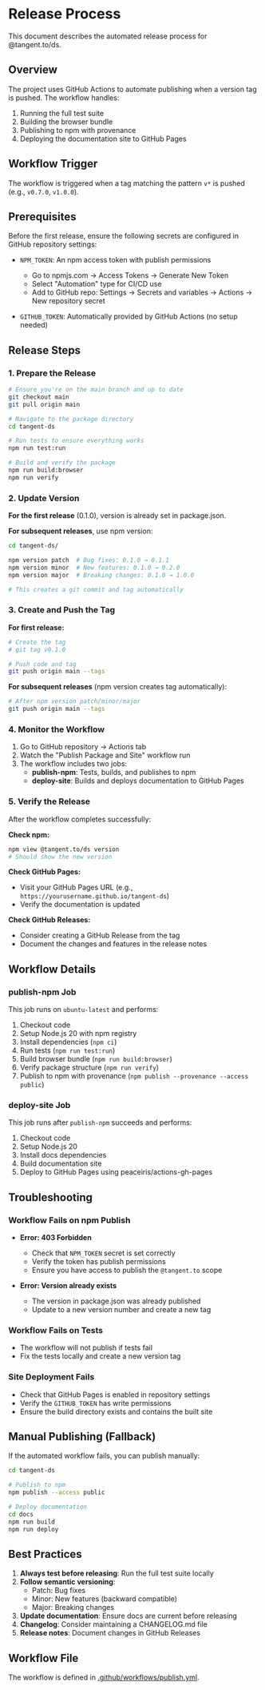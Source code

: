 # Release Process

This document describes the automated release process for @tangent.to/ds.

## Overview

The project uses GitHub Actions to automate publishing when a version tag is pushed. The workflow handles:

1. Running the full test suite
2. Building the browser bundle
3. Publishing to npm with provenance
4. Deploying the documentation site to GitHub Pages

## Workflow Trigger

The workflow is triggered when a tag matching the pattern `v*` is pushed (e.g., `v0.7.0`, `v1.0.0`).

## Prerequisites

Before the first release, ensure the following secrets are configured in GitHub repository settings:

- `NPM_TOKEN`: An npm access token with publish permissions
  - Go to npmjs.com → Access Tokens → Generate New Token
  - Select "Automation" type for CI/CD use
  - Add to GitHub repo: Settings → Secrets and variables → Actions → New repository secret

- `GITHUB_TOKEN`: Automatically provided by GitHub Actions (no setup needed)

## Release Steps

### 1. Prepare the Release

```bash
# Ensure you're on the main branch and up to date
git checkout main
git pull origin main

# Navigate to the package directory
cd tangent-ds

# Run tests to ensure everything works
npm run test:run

# Build and verify the package
npm run build:browser
npm run verify
```

### 2. Update Version

**For the first release** (0.1.0), version is already set in package.json.

**For subsequent releases**, use npm version:

```bash
cd tangent-ds/

npm version patch  # Bug fixes: 0.1.0 → 0.1.1
npm version minor  # New features: 0.1.0 → 0.2.0
npm version major  # Breaking changes: 0.1.0 → 1.0.0

# This creates a git commit and tag automatically
```

### 3. Create and Push the Tag

**For first release:**

```bash
# Create the tag
# git tag v0.1.0

# Push code and tag
git push origin main --tags
```

**For subsequent releases** (npm version creates tag automatically):

```bash
# After npm version patch/minor/major
git push origin main --tags
```

### 4. Monitor the Workflow

1. Go to GitHub repository → Actions tab
2. Watch the "Publish Package and Site" workflow run
3. The workflow includes two jobs:
   - **publish-npm**: Tests, builds, and publishes to npm
   - **deploy-site**: Builds and deploys documentation to GitHub Pages

### 5. Verify the Release

After the workflow completes successfully:

**Check npm:**
```bash
npm view @tangent.to/ds version
# Should show the new version
```

**Check GitHub Pages:**
- Visit your GitHub Pages URL (e.g., `https://yourusername.github.io/tangent-ds`)
- Verify the documentation is updated

**Check GitHub Releases:**
- Consider creating a GitHub Release from the tag
- Document the changes and features in the release notes

## Workflow Details

### publish-npm Job

This job runs on `ubuntu-latest` and performs:

1. Checkout code
2. Setup Node.js 20 with npm registry
3. Install dependencies (`npm ci`)
4. Run tests (`npm run test:run`)
5. Build browser bundle (`npm run build:browser`)
6. Verify package structure (`npm run verify`)
7. Publish to npm with provenance (`npm publish --provenance --access public`)

### deploy-site Job

This job runs after `publish-npm` succeeds and performs:

1. Checkout code
2. Setup Node.js 20
3. Install docs dependencies
4. Build documentation site
5. Deploy to GitHub Pages using peaceiris/actions-gh-pages

## Troubleshooting

### Workflow Fails on npm Publish

- **Error: 403 Forbidden**
  - Check that `NPM_TOKEN` secret is set correctly
  - Verify the token has publish permissions
  - Ensure you have access to publish the `@tangent.to` scope

- **Error: Version already exists**
  - The version in package.json was already published
  - Update to a new version number and create a new tag

### Workflow Fails on Tests

- The workflow will not publish if tests fail
- Fix the tests locally and create a new version tag

### Site Deployment Fails

- Check that GitHub Pages is enabled in repository settings
- Verify the `GITHUB_TOKEN` has write permissions
- Ensure the build directory exists and contains the built site

## Manual Publishing (Fallback)

If the automated workflow fails, you can publish manually:

```bash
cd tangent-ds

# Publish to npm
npm publish --access public

# Deploy documentation
cd docs
npm run build
npm run deploy
```

## Best Practices

1. **Always test before releasing**: Run the full test suite locally
2. **Follow semantic versioning**:
   - Patch: Bug fixes
   - Minor: New features (backward compatible)
   - Major: Breaking changes
3. **Update documentation**: Ensure docs are current before releasing
4. **Changelog**: Consider maintaining a CHANGELOG.md file
5. **Release notes**: Document changes in GitHub Releases

## Workflow File

The workflow is defined in [.github/workflows/publish.yml](.github/workflows/publish.yml).
